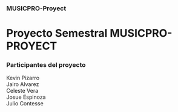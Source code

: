 <div>
  <h3>MUSICPRO-Proyect</h3>
<h1>Proyecto Semestral MUSICPRO-PROYECT</h1> </div>



<h3> Participantes del proyecto <br> </h3>
Kevin Pizarro <br>
Jairo Alvarez <br>
Celeste Vera <br>
Josue Espinoza <br>
Julio Contesse <br>



